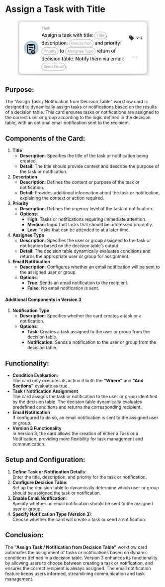 # Assign a Task with Title

<figure><img src="../../../../.gitbook/assets/image (291).png" alt="" width="563"><figcaption></figcaption></figure>

## **Purpose:**

The "Assign Task / Notification from Decision Table" workflow card is designed to dynamically assign tasks or notifications based on the results of a decision table. This card ensures tasks or notifications are assigned to the correct user or group according to the logic defined in the decision table, with an optional email notification sent to the recipient.

## **Components of the Card:**

1. **Title**
   * **Description**: Specifies the title of the task or notification being created.
   * **Detail**: The title should provide context and describe the purpose of the task or notification.
2. **Description**
   * **Description**: Defines the content or purpose of the task or notification.
   * **Detail**: Provides additional information about the task or notification, explaining the context or action required.
3. **Priority**
   * **Description**: Defines the urgency level of the task or notification.
   * **Options**:
     * **High**: Tasks or notifications requiring immediate attention.
     * **Medium**: Important tasks that should be addressed promptly.
     * **Low**: Tasks that can be attended to at a later time.
4. **Assignee Type**
   * **Description**: Specifies the user or group assigned to the task or notification based on the decision table’s output.
   * **Detail**: The decision table dynamically evaluates conditions and returns the appropriate user or group for assignment.
5. **Email Notification**
   * **Description**: Configures whether an email notification will be sent to the assigned user or group.
   * **Options**:
     * **True**: Sends an email notification to the recipient.
     * **False**: No email notification is sent.

#### **Additional Components in Version 3**

1. **Notification Type**
   * **Description**: Specifies whether the card creates a task or a notification.
   * **Options**:
     * **Task**: Creates a task assigned to the user or group from the decision table.
     * **Notification**: Sends a notification to the user or group from the decision table.

## **Functionality:**

* **Condition Evaluation:**\
  The card only executes its action if both the **"Where"** and **"And Sections"** evaluate as true.
* **Task / Notification Assignment**\
  The card assigns the task or notification to the user or group identified by the decision table. The decision table dynamically evaluates predefined conditions and returns the corresponding recipient.
* **Email Notification**\
  If configured to do so, an email notification is sent to the assigned user or group.
* **Version 3 Functionality**\
  In Version 3, the card allows the creation of either a Task or a Notification, providing more flexibility for task management and communication.

## **Setup and Configuration:**

1. **Define Task or Notification Details**:\
   Enter the title, description, and priority for the task or notification.
2. **Configure Decision Table**:\
   Set up the decision table to dynamically determine which user or group should be assigned the task or notification.
3. **Enable Email Notification**:\
   Specify whether an email notification should be sent to the assigned user or group.
4. **Specify Notification Type (Version 3)**:\
   Choose whether the card will create a task or send a notification.

## **Conclusion:**

The **"Assign Task / Notification from Decision Table"** workflow card automates the assignment of tasks or notifications based on dynamic conditions defined in a decision table. Version 3 enhances its functionality by allowing users to choose between creating a task or notification, and ensures the correct recipient is always assigned. The email notification feature keeps users informed, streamlining communication and task management.
